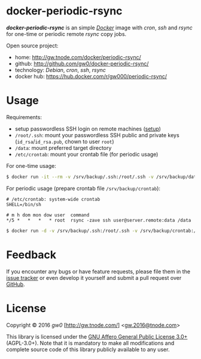 docker-periodic-rsync
=====================

***docker-periodic-rsync*** is an simple [*Docker*](http://www.docker.com/) image with *cron*, *ssh* and *rsync* for one-time or periodic remote *rsync* copy jobs.

Open source project:

- <i class="fa fa-fw fa-home"></i> home: <http://gw.tnode.com/docker/periodic-rsync/>
- <i class="fa fa-fw fa-github-square"></i> github: <http://github.com/gw0/docker-periodic-rsync/>
- <i class="fa fa-fw fa-laptop"></i> technology: *Debian*, *cron*, *ssh*, *rsync*
- <i class="fa fa-fw fa-industry"></i> docker hub: <https://hub.docker.com/r/gw000/periodic-rsync/>


Usage
=====

Requirements:

- setup passwordless SSH login on remote machines ([setup](http://www.tecmint.com/ssh-passwordless-login-using-ssh-keygen-in-5-easy-steps/))
- `/root/.ssh`: mount your passwordless SSH public and private keys (`id_rsa`/`id_rsa.pub`, chown to user `root`)
- `/data`: mount preferred target directory
- `/etc/crontab`: mount your crontab file (for periodic usage)

For one-time usage:

```bash
$ docker run -it --rm -v /srv/backup/.ssh:/root/.ssh -v /srv/backup/data:/data gw0/periodic-rsync rsync -zave ssh user@server.remote:data /data
```

For periodic usage (prepare crontab file `/srv/backup/crontab`):

```
# /etc/crontab: system-wide crontab
SHELL=/bin/sh

# m h dom mon dow user  command
*/5 *   *   *   * root  rsync -zave ssh user@server.remote:data /data
```

```bash
$ docker run -d -v /srv/backup/.ssh:/root/.ssh -v /srv/backup/crontab:/etc/crontab -v /srv/backup/data:/data --name periodic-rsync gw0/periodic-rsync cron -f
```


Feedback
========

If you encounter any bugs or have feature requests, please file them in the [issue tracker](http://github.com/gw0/docker-periodic-rsync/issues/) or even develop it yourself and submit a pull request over [GitHub](http://github.com/gw0/docker-periodic-rsync/).


License
=======

Copyright &copy; 2016 *gw0* [<http://gw.tnode.com/>] &lt;<gw.2016@tnode.com>&gt;

This library is licensed under the [GNU Affero General Public License 3.0+](LICENSE_AGPL-3.0.txt) (AGPL-3.0+). Note that it is mandatory to make all modifications and complete source code of this library publicly available to any user.
